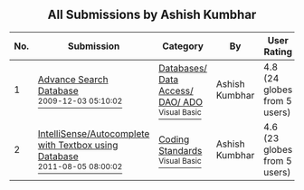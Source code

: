 ﻿<div align="center">

## All Submissions by Ashish Kumbhar

</div>

No.  | Submission | Category | By   | User Rating
---- | ---------- | -------- | ---- | -----------
1 | [Advance Search Database<br /><sup>2009-12-03 05:10:02</sup>](https://github.com/Planet-Source-Code/ashish-kumbhar-advance-search-database__1-72698) | [Databases/ Data Access/ DAO/ ADO<br /><sup>Visual Basic</sup>](../ByCategory/databases-data-access-dao-ado__1-6.md) | Ashish Kumbhar | 4.8 (24 globes from 5 users)
2 | [IntelliSense/Autocomplete with Textbox using Database<br /><sup>2011-08-05 08:00:02</sup>](https://github.com/Planet-Source-Code/ashish-kumbhar-intellisense-autocomplete-with-textbox-using-database__1-74028) | [Coding Standards<br /><sup>Visual Basic</sup>](../ByCategory/coding-standards__1-43.md) | Ashish Kumbhar | 4.6 (23 globes from 5 users)
